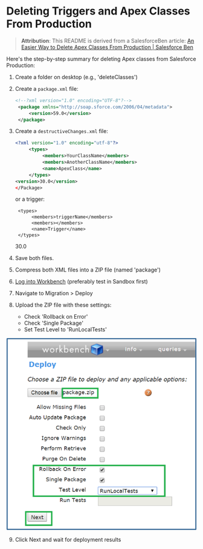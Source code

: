 # Deleting Triggers and Apex Classes From Production

> **Attribution**: This README is derived from a SalesforceBen article: [An Easier Way to Delete Apex Classes From Production | Salesforce Ben](https://www.salesforceben.com/way-to-delete-apex-classes-from-production/)

Here's the step-by-step summary for deleting Apex classes from Salesforce Production:

1. Create a folder on desktop (e.g., 'deleteClasses')

2. Create a `package.xml` file:
   ```xml
   <!--?xml version="1.0" encoding="UTF-8"?-->
    <package xmlns="http://soap.sforce.com/2006/04/metadata">
        <version>59.0</version>
    </package>
   ``` 

3. Create a `destructiveChanges.xml` file:
   ```xml
   <?xml version="1.0" encoding="utf-8"?>
        <types>
             <members>YourClassName</members>
             <members>AnotherClassName</members>
             <name>ApexClass</name>
        </types>
   <version>30.0</version>
   </Package>
   ```
   or a trigger:
   <?xml version="1.0" encoding="utf-8"?>
        <types>
             <members>triggerName</members>
             <members></members>
             <name>Trigger</name>
        </types>
   <version>30.0</version>
   </Package>

4. Save both files.

5. Compress both XML files into a ZIP file (named 'package')

6. [Log into Workbench](https://workbench.developerforce.com/) (preferably test in Sandbox first)

7. Navigate to Migration > Deploy

8. Upload the ZIP file with these settings:
   - Check 'Rollback on Error'
   - Check 'Single Package'
   - Set Test Level to 'RunLocalTests'

![image](images/image.png)

9.  Click Next and wait for deployment results